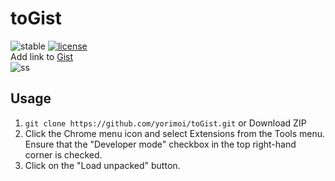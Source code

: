 # toGist
![stable](https://img.shields.io/badge/build-passing-success.svg)
[![license](https://img.shields.io/badge/license-MIT-blue.svg?style=flat)](LICENSE)  
Add link to [Gist](https://gist.github.com/)  
![ss](https://user-images.githubusercontent.com/29778890/66748453-331b3d00-eec2-11e9-99a4-4e5600a65563.png)  

## Usage
1. `git clone https://github.com/yorimoi/toGist.git` or Download ZIP  
2. Click the Chrome menu icon and select Extensions from the Tools menu. Ensure that the "Developer mode" checkbox in the top right-hand corner is checked.  
3. Click on the "Load unpacked" button.  

